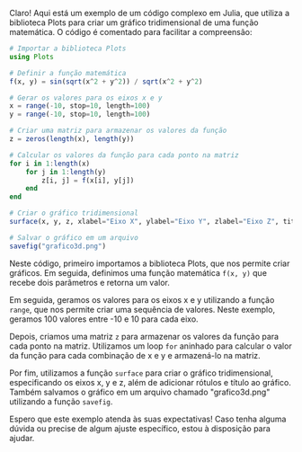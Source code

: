 Claro! Aqui está um exemplo de um código complexo em Julia, que utiliza a biblioteca Plots para criar um gráfico tridimensional de uma função matemática. O código é comentado para facilitar a compreensão:

```julia
# Importar a biblioteca Plots
using Plots

# Definir a função matemática
f(x, y) = sin(sqrt(x^2 + y^2)) / sqrt(x^2 + y^2)

# Gerar os valores para os eixos x e y
x = range(-10, stop=10, length=100)
y = range(-10, stop=10, length=100)

# Criar uma matriz para armazenar os valores da função
z = zeros(length(x), length(y))

# Calcular os valores da função para cada ponto na matriz
for i in 1:length(x)
    for j in 1:length(y)
        z[i, j] = f(x[i], y[j])
    end
end

# Criar o gráfico tridimensional
surface(x, y, z, xlabel="Eixo X", ylabel="Eixo Y", zlabel="Eixo Z", title="Gráfico 3D")

# Salvar o gráfico em um arquivo
savefig("grafico3d.png")
```

Neste código, primeiro importamos a biblioteca Plots, que nos permite criar gráficos. Em seguida, definimos uma função matemática `f(x, y)` que recebe dois parâmetros e retorna um valor.

Em seguida, geramos os valores para os eixos x e y utilizando a função `range`, que nos permite criar uma sequência de valores. Neste exemplo, geramos 100 valores entre -10 e 10 para cada eixo.

Depois, criamos uma matriz `z` para armazenar os valores da função para cada ponto na matriz. Utilizamos um loop `for` aninhado para calcular o valor da função para cada combinação de x e y e armazená-lo na matriz.

Por fim, utilizamos a função `surface` para criar o gráfico tridimensional, especificando os eixos x, y e z, além de adicionar rótulos e título ao gráfico. Também salvamos o gráfico em um arquivo chamado "grafico3d.png" utilizando a função `savefig`.

Espero que este exemplo atenda às suas expectativas! Caso tenha alguma dúvida ou precise de algum ajuste específico, estou à disposição para ajudar.